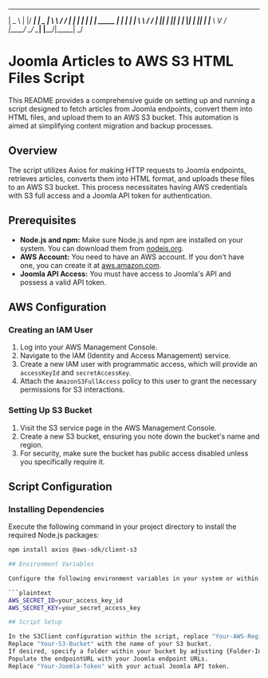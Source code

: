  ____      _  ____           ____  _______     __
|  _ \    | |/ ___|         |  _ \| ____\ \   / /
| | | |_  | | |      _____  | | | |  _|  \ \ / / 
| |_| | |_| | |___  |_____| | |_| | |___  \ V /  
|____/ \___/ \____|         |____/|_____|  \_/  


# Joomla Articles to AWS S3 HTML Files Script

This README provides a comprehensive guide on setting up and running a script designed to fetch articles from Joomla endpoints, convert them into HTML files, and upload them to an AWS S3 bucket. This automation is aimed at simplifying content migration and backup processes.

## Overview

The script utilizes Axios for making HTTP requests to Joomla endpoints, retrieves articles, converts them into HTML format, and uploads these files to an AWS S3 bucket. This process necessitates having AWS credentials with S3 full access and a Joomla API token for authentication.

## Prerequisites

- **Node.js and npm:** Make sure Node.js and npm are installed on your system. You can download them from [nodejs.org](https://nodejs.org/).
- **AWS Account:** You need to have an AWS account. If you don't have one, you can create it at [aws.amazon.com](https://aws.amazon.com/).
- **Joomla API Access:** You must have access to Joomla's API and possess a valid API token.

## AWS Configuration

### Creating an IAM User

1. Log into your AWS Management Console.
2. Navigate to the IAM (Identity and Access Management) service.
3. Create a new IAM user with programmatic access, which will provide an `accessKeyId` and `secretAccessKey`.
4. Attach the `AmazonS3FullAccess` policy to this user to grant the necessary permissions for S3 interactions.

### Setting Up S3 Bucket

1. Visit the S3 service page in the AWS Management Console.
2. Create a new S3 bucket, ensuring you note down the bucket's name and region.
3. For security, make sure the bucket has public access disabled unless you specifically require it.

## Script Configuration

### Installing Dependencies

Execute the following command in your project directory to install the required Node.js packages:

```bash
npm install axios @aws-sdk/client-s3

## Environment Variables

Configure the following environment variables in your system or within a .env file:

```plaintext
AWS_SECRET_ID=your_access_key_id
AWS_SECRET_KEY=your_secret_access_key

## Script Setup

In the S3Client configuration within the script, replace "Your-AWS-Region" with your actual S3 bucket region.
Replace "Your-S3-Bucket" with the name of your S3 bucket.
If desired, specify a folder within your bucket by adjusting {Folder-In-S3-Bucket} in the Key parameter.
Populate the endpointURL with your Joomla endpoint URLs.
Replace "Your-Joomla-Token" with your actual Joomla API token.

